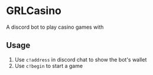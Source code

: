 GRLCasino
=========

A discord bot to play casino games with

Usage
-----

1. Use `c!address` in discord chat to show the bot's wallet
2. Use `c!begin` to start a game